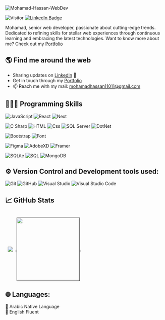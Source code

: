 <img src="https://github.com/Mohamad11011/Mohamad11011/assets/107344706/fda929f7-4864-4dd8-8357-c27fde522e6e"  alt="Mohamad-Hassan-WebDev">


![Visitor](https://visitor-badge.laobi.icu/badge?page_id=Mohamad11011)
[![LinkedIn Badge](https://img.shields.io/badge/LinkedIn-Profile-informational?style=flat&logo=linkedin&logoColor=white&color=0D76A8)](https://www.linkedin.com/in/moh11011/)
<p>
Mohamad, senior web developer, passionate about cutting-edge trends. Dedicated to refining skills for stellar web experiences through continuous learning and embracing the latest technologies.
Want to know more about me? Check out my <a href="https://mohamadhassan.com"> Portfolio</a> 
</p>

## 🌎 Find me around the web 
- Sharing updates on <a href="https://www.linkedin.com/in/moh11011/">LinkedIn</a> 💼
- Get in touch through my <a href="https://mohamadhassan.com"/> Portfolio</a> 
- 📫 Reach me with my mail: mohamadhassan11011@gmail.com




## 👨🏻‍💻 Programming Skills
<p>
  <img alt="JavaScript" src="https://img.shields.io/badge/JavaScript-F7DF1E?logo=javascript&logoColor=white&style=flat" />
  <img alt="React" src="https://img.shields.io/badge/React-61DAFB?style=for-the-badge&logo=react&logoColor=white&style=flat" />
  <img alt="Next" src="https://img.shields.io/badge/Next.js-000000?style=for-the-badge&logo=next.js&logoColor=white&style=flat" />
</p>
<p>
  <img alt="C Sharp" src="https://img.shields.io/badge/C%23-239120?logo=c-sharp&logoColor=white&style=flat" />
  <img alt="HTML" src="https://img.shields.io/badge/HTML-E34F26?logo=html5&logoColor=white&style=flat" />
  <img alt="Css" src="https://img.shields.io/badge/CSS-1572B6?logo=css3&logoColor=white&style=flat" />
  <img alt="SQL Server" src="https://img.shields.io/badge/SQL Server-CC2927?logo=microsoft+sql+server&logoColor=white&style=flat" />
  <img alt="DotNet" src="https://img.shields.io/badge/.NET-512BD4?style=for-the-badge&logo=dotnet&logoColor=white&style=flat" />
</p>
<p>
  <img alt="Bootstrap" src="https://img.shields.io/badge/Bootstrap-7952B3?&logo=bootstrap&logoColor=white&style=flat"/>
  <img alt="Font" src="https://img.shields.io/badge/Font_Awesome-339AF0?style=for-the-badge&logo=fontawesome&logoColor=white&style=flat"/>
</p>
<p>
  <img alt="Figma" src="https://img.shields.io/badge/Figma-F24E1E?style=for-the-badge&logo=figma&logoColor=white&style=flat" />
  <img alt="AdobeXD" src="https://img.shields.io/badge/Adobe_XD-DA1F26?style=for-the-badge&logo=adobe&logoColor=white&style=flat" />
  <img alt="Framer" src="https://img.shields.io/badge/Framer-0055FF?style=for-the-badge&logo=framer&logoColor=white&style=flat" />
</p>

<p>
   <img alt="SQLite" src="https://img.shields.io/badge/SQLite-07405E?style=for-the-badge&logo=sqlite&logoColor=white&style=flat" />
   <img alt="SQL" src="https://img.shields.io/badge/MySQL-005C84?style=for-the-badge&logo=mysql&logoColor=white&style=flat" />
   <img alt="MongoDB" src="https://img.shields.io/badge/MongoDb-005C84?style=for-the-badge&logo=MongoDb&logoColor=white&style=flat" />
  
</p>

## ⚙️ Version Control and Development tools used:
<p>
  <img alt="Git" src="https://img.shields.io/badge/Git-F05032?logo=git&logoColor=white&style=flat" />
  <img alt="GitHub" src="https://img.shields.io/badge/GitHub-181717?logo=github&logoColor=white&style=flat" />
  <img alt="Visual Studio" src="https://img.shields.io/badge/Visual Studio-5C2D91?logo=visual+studio&logoColor=white&style=flat" />
  <img alt="Visual Studio Code" src="https://img.shields.io/badge/Visual Studio Code-007ACC?logo=visual+studio+code&logoColor=white&style=flat" />
</p>

## &#x1f4c8; GitHub Stats

<br>

<a href="">
  <img align="center" style="margin:0.5rem" src="https://github-readme-stats.vercel.app/api/top-langs/?username=mohamad11011&title_color=ffffff&text_color=c9cacc&icon_color=4AB197&bg_color=1A2B34&theme=tokyonight" />
</a>

<a href="">
  <img height=200 align="center" src="https://github-readme-stats.vercel.app/api/top-langs?username=mohamad11011&layout=compact&langs_count=8&card_width=320&theme=tokyonight" />
</a>

<a href="">
  <img align="center" style="margin:0.5rem" src="https://github-readme-stats.vercel.app/api?username=mohamad11011&show_icons=true&line_height=27&count_private=true&theme=tokyonight" alt=""/>
</a>


## 🌐 Languages:
<p>
  🚩 Arabic Native Language
  <br/>
  🚩 English Fluent
</p>

<!---
Mohamad11011/Mohamad11011 is a ✨ special ✨ repository because its `README.md` (this file) appears on your GitHub profile.
You can click the Preview link to take a look at your changes.
--->
